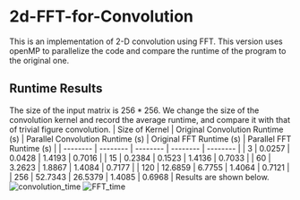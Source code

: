 # 2d-FFT-for-Convolution
This is an implementation of 2-D convolution using FFT. 
This version uses openMP to parallelize the code and compare the runtime of the program to the original one. 
## Runtime Results
The size of the input matrix is $256*256$.
We change the size of the convolution kernel and record the average runtime, and compare it with that of trivial figure convolution.
| Size of Kernel | Original Convolution Runtime (s) | Parallel Convolution Runtime (s) | Original FFT Runtime (s) | Parallel FFT Runtime (s) |
| -------- | -------- | -------- | -------- | -------- |
| 3 | 0.0257 | 0.0428 | 1.4193 | 0.7016 |
| 15 | 0.2384 | 0.1523 | 1.4136 | 0.7033 |
| 60 | 3.2623 | 1.8867 | 1.4084 | 0.7177 |
| 120 | 12.6859 | 6.7755 | 1.4064 | 0.7121 |
| 256 | 52.7343 | 26.5379 | 1.4085 | 0.6968 |
Results are shown below.
![convolution_time](https://github.com/Julien-Sun/2d-FFT-for-Convolution-/assets/67185297/f3b62ab0-6c90-407a-ae76-04dbe85f8901)
![FFT_time](https://github.com/Julien-Sun/2d-FFT-for-Convolution-/assets/67185297/b8178da6-11f1-42e9-9a28-d87c77ad2c09)
